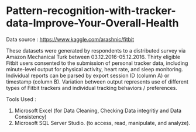 # Pattern-recognition-with-tracker-data-Improve-Your-Overall-Health

Data source : https://www.kaggle.com/arashnic/fitbit
  
   These datasets were generated by respondents to a distributed survey via Amazon Mechanical Turk between 03.12.2016-05.12.2016. Thirty eligible Fitbit users consented to the submission of personal tracker data, including minute-level output for physical activity, heart rate, and sleep monitoring. Individual reports can be parsed by export session ID (column A) or timestamp (column B). Variation between output represents use of different types of Fitbit trackers and individual tracking behaviors / preferences.

Tools Used :
1. Microsoft Excel (for Data Cleaning, Checking Data integritiy and Data Consistency)
2. Microsoft SQL Server Studio. (to access, read, manipulate, and analyze).

